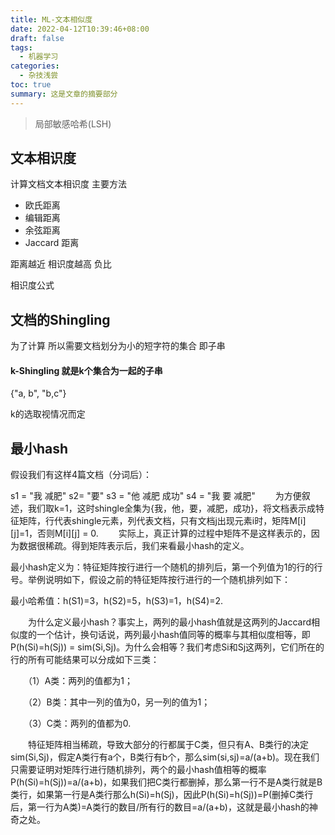 ```yaml
---
title: ML-文本相似度
date: 2022-04-12T10:39:46+08:00
draft: false
tags:
  - 机器学习
categories:
  - 杂技浅尝
toc: true
summary: 这是文章的摘要部分
---
```

>  局部敏感哈希(LSH)




<!--more-->
## 文本相识度
计算文档文本相识度 主要方法
- 欧氏距离
- 编辑距离
- 余弦距离
- Jaccard 距离

距离越近 相识度越高  负比

相识度公式

## 文档的Shingling

为了计算  所以需要文档划分为小的短字符的集合 即子串 

#### k-Shingling 就是k个集合为一起的子串

{"a, b", "b,c"} 

k的选取视情况而定
## 最小hash
假设我们有这样4篇文档（分词后）：

s1 = "我 减肥"
s2= "要"
s3 = "他 减肥 成功"
s4 = "我 要 减肥"
　　为方便叙述，我们取k=1，这时shingle全集为{我，他，要，减肥，成功}，将文档表示成特征矩阵，行代表shingle元素，列代表文档，只有文档j出现元素i时，矩阵M[i][j]=1，否则M[i][j] = 0.
　　实际上，真正计算的过程中矩阵不是这样表示的，因为数据很稀疏。得到矩阵表示后，我们来看最小hash的定义。



最小hash定义为：特征矩阵按行进行一个随机的排列后，第一个列值为1的行的行号。举例说明如下，假设之前的特征矩阵按行进行的一个随机排列如下：

最小哈希值：h(S1)=3，h(S2)=5，h(S3)=1，h(S4)=2.

　　为什么定义最小hash？事实上，两列的最小hash值就是这两列的Jaccard相似度的一个估计，换句话说，两列最小hash值同等的概率与其相似度相等，即P(h(Si)=h(Sj)) = sim(Si,Sj)。为什么会相等？我们考虑Si和Sj这两列，它们所在的行的所有可能结果可以分成如下三类：

　　（1）A类：两列的值都为1；

　　（2）B类：其中一列的值为0，另一列的值为1；

　　（3）C类：两列的值都为0.

　　特征矩阵相当稀疏，导致大部分的行都属于C类，但只有A、B类行的决定sim(Si,Sj)，假定A类行有a个，B类行有b个，那么sim(si,sj)=a/(a+b)。现在我们只需要证明对矩阵行进行随机排列，两个的最小hash值相等的概率P(h(Si)=h(Sj))=a/(a+b)，如果我们把C类行都删掉，那么第一行不是A类行就是B类行，如果第一行是A类行那么h(Si)=h(Sj)，因此P(h(Si)=h(Sj))=P(删掉C类行后，第一行为A类)=A类行的数目/所有行的数目=a/(a+b)，这就是最小hash的神奇之处。
  
  

  [1]: https://www.github.com/yunpiao/md/raw/img/1489672370555.jpg "1489672370555.jpg"
  [2]: https://www.github.com/yunpiao/md/raw/img/1489672846511.jpg "1489672846511.jpg"
  [3]: https://www.github.com/yunpiao/md/raw/img/1489673031988.jpg "1489673031988.jpg"